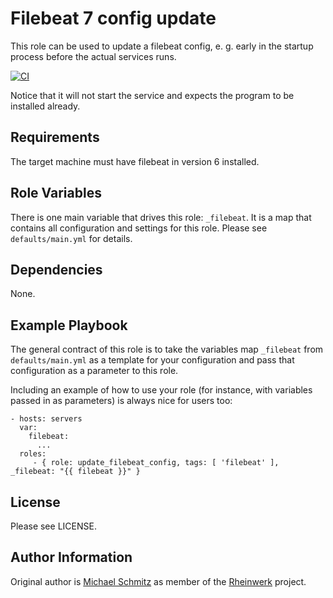 Filebeat 7 config update
=========

This role can be used to update a filebeat config, e. g. early in the
startup process before the actual services runs.

[![CI](https://github.com/Rheinwerk/ansible-role-update_filebeat_config/actions/workflows/ci.yml/badge.svg)](https://github.com/Rheinwerk/ansible-role-update_filebeat_config/workflows/ci.yml)

Notice that it will not start the service and expects the program to be
installed already.

Requirements
------------

The target machine must have filebeat in version 6 installed.

Role Variables
--------------
There is one main variable that drives this role: `_filebeat`. It is a map that contains all configuration and settings for this role.
Please see `defaults/main.yml` for details.


Dependencies
------------

None.


Example Playbook
----------------

The general contract of this role is to take the variables map `_filebeat` from `defaults/main.yml` as a template for your configuration and pass that configuration as a parameter to this role.

Including an example of how to use your role (for instance, with variables passed in as parameters) is always nice for users too:

    - hosts: servers
      var:
        filebeat:
          ...
      roles:
         - { role: update_filebeat_config, tags: [ 'filebeat' ], _filebeat: "{{ filebeat }}" }

License
-------

Please see LICENSE.

Author Information
------------------

Original author is [Michael Schmitz](https://github.com/eifelmicha) as member of the [Rheinwerk](https://github.com/Rheinwerk) project.
